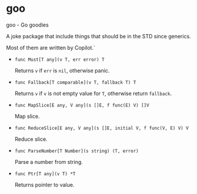 # goo
goo - Go goodies 

A joke package that include things that should be in the STD since generics.

Most of them are written by Copilot.`

- `func Must[T any](v T, err error) T`

    Returns `v` if `err` is `nil`, otherwise panic.

- `func Fallback[T comparable](v T, fallback T) T`

    Returns `v` if `v` is not empty value for `T`, otherwise return `fallback`.

- `func MapSlice[E any, V any](s []E, f func(E) V) []V`

    Map slice.

- `func ReduceSlice[E any, V any](s []E, initial V, f func(V, E) V) V`

    Reduce slice.

- `func ParseNumber[T Number](s string) (T, error)`

    Parse a number from string.

- `func Ptr[T any](v T) *T`

    Returns pointer to value.
